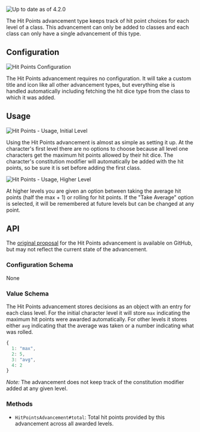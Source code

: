 ![Up to date as of 4.2.0](https://img.shields.io/static/v1?label=dnd5e&message=4.2.0&color=informational)

The Hit Points advancement type keeps track of hit point choices for each level of a class. This advancement can only be added to classes and each class can only have a single advancement of this type.

## Configuration

![Hit Points Configuration](https://raw.githubusercontent.com/foundryvtt/dnd5e/publish-wiki/wiki/images/advancement/hit-points-configuration.jpg)

The Hit Points advancement requires no configuration. It will take a custom title and icon like all other advancement types, but everything else is handled automatically including fetching the hit dice type from the class to which it was added.

## Usage

![Hit Points - Usage, Initial Level](https://github.com/foundryvtt/dnd5e/assets/86370342/1b5b6218-2fe0-4468-845c-4b75f3286417)

Using the Hit Points advancement is almost as simple as setting it up. At the character's first level there are no options to choose because all level one characters get the maximum hit points allowed by their hit dice. The character's constitution modifier will automatically be added with the hit points, so be sure it is set before adding the first class.

![Hit Points - Usage, Higher Level](https://github.com/foundryvtt/dnd5e/assets/86370342/7e520414-c503-459f-b2c5-510802768c94)

At higher levels you are given an option between taking the average hit points (half the max + 1) or rolling for hit points. If the "Take Average" option is selected, it will be remembered at future levels but can be changed at any point.

## API

The [original proposal](https://github.com/foundryvtt/dnd5e/issues/1402) for the Hit Points advancement is available on GitHub, but may not reflect the current state of the advancement.

### Configuration Schema

None

### Value Schema

The Hit Points advancement stores decisions as an object with an entry for each class level. For the initial character level it will store `max` indicating the maximum hit points were awarded automatically. For other levels it stores either `avg` indicating that the average was taken or a number indicating what was rolled.

```javascript
{
  1: "max",
  2: 5,
  3: "avg",
  4: 2
}
```

*Note:* The advancement does not keep track of the constitution modifier added at any given level.

### Methods

- `HitPointsAdvancement#total`: Total hit points provided by this advancement across all awarded levels.
